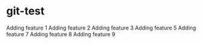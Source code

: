 # git-test
Adding feature 1
Adding feature 2
Adding feature 3
Adding feature 5
Adding feature 7
Adding feature 8
Adding feature 9